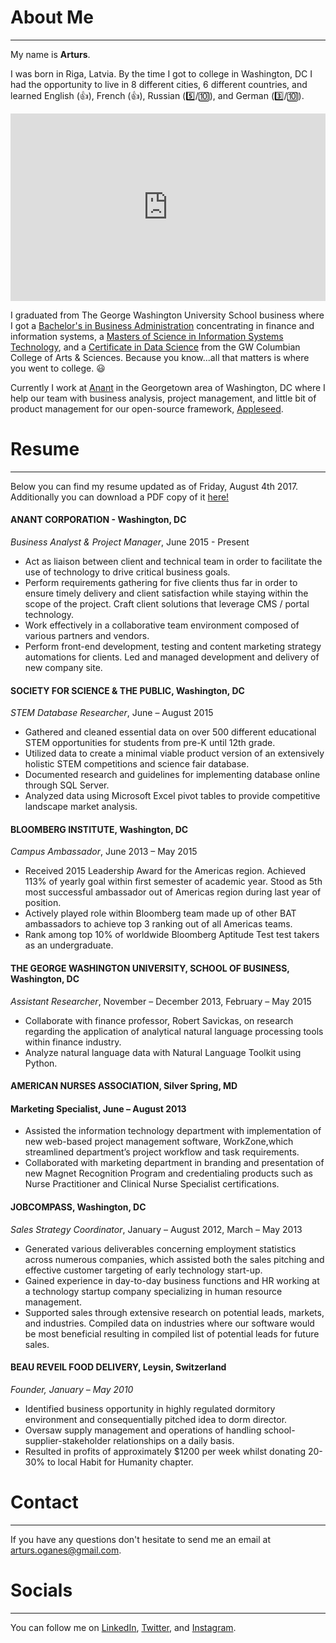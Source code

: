 # About Me
---
My name is **Arturs**.

I was born in Riga, Latvia. By the time I got to college in Washington, DC I had the opportunity to live in 8 different cities, 6 different countries, and learned English (:thumbsup:), French (:thumbsup:), Russian (:five:/:keycap_ten:), and German (:three:/:keycap_ten:).

<iframe width="100%" height="300" src="https://www.google.com/maps/embed?pb=!1m18!1m12!1m3!1d278360.92585341353!2d23.850081744067825!3d56.97116141078604!2m3!1f0!2f0!3f0!3m2!1i1024!2i768!4f13.1!3m3!1m2!1s0x46eecfb0e5073ded%3A0x400cfcd68f2fe30!2sRiga%2C+Latvia!5e0!3m2!1sen!2sus!4v1501877805075" frameborder="0" allowfullscreen  align="center"></iframe>

I graduated from The George Washington University School business where I got a [Bachelor's in Business Administration](https://business.gwu.edu/academics/programs/undergraduate/bba) concentrating in finance and information systems, a [Masters of Science in Information Systems Technology](https://business.gwu.edu/academics/programs/specialized-masters/msist), and a [Certificate in Data Science](https://datasci.columbian.gwu.edu/) from the GW Columbian College of Arts & Sciences. Because you know...all that matters is where you went to college. :smiley:

Currently I work at <a href="www.anant.us" target="_blank">Anant</a> in the Georgetown area of Washington, DC where I help our team with business analysis, project management, and little bit of product management for our open-source framework, <a href="https://github.com/Appleseed" target="_blank">Appleseed</a>.


# Resume
---
Below you can find my resume updated as of Friday, August 4th 2017. Additionally you can download a PDF copy of it <a href="Arturs.Oganesyan-Peel.CV.03.20.2017.pdf" target="_blank">here!</a>


#### ANANT CORPORATION - Washington, DC
*Business Analyst & Project Manager*, June 2015 - Present
- Act as liaison between client and technical team in order to facilitate the use of technology to drive critical business goals.
- Perform requirements gathering for five clients thus far in order to ensure timely delivery and client satisfaction while staying within the
scope of the project. Craft client solutions that leverage CMS / portal technology.
- Work effectively in a collaborative team environment composed of various partners and vendors.
- Perform front-end development, testing and content marketing strategy automations for clients. Led and managed development and delivery of new company site.

#### SOCIETY FOR SCIENCE & THE PUBLIC, Washington, DC 
*STEM Database Researcher*, June – August 2015
- Gathered and cleaned essential data on over 500 different educational STEM opportunities for students from pre-K until 12th grade.
- Utilized data to create a minimal viable product version of an extensively holistic STEM competitions and science fair database.
- Documented research and guidelines for implementing database online through SQL Server.
- Analyzed data using Microsoft Excel pivot tables to provide competitive landscape market analysis.

#### BLOOMBERG INSTITUTE, Washington, DC 
*Campus Ambassador*, June 2013 – May 2015
- Received 2015 Leadership Award for the Americas region. Achieved 113% of yearly goal within first semester of academic year. Stood
as 5th most successful ambassador out of Americas region during last year of position.
- Actively played role within Bloomberg team made up of other BAT ambassadors to achieve top 3 ranking out of all Americas teams.
- Rank among top 10% of worldwide Bloomberg Aptitude Test test takers as an undergraduate.

#### THE GEORGE WASHINGTON UNIVERSITY, SCHOOL OF BUSINESS, Washington, DC 
*Assistant Researcher*, November – December 2013, February – May 2015
- Collaborate with finance professor, Robert Savickas, on research regarding the application of analytical natural language processing tools within finance industry. 
- Analyze natural language data with Natural Language Toolkit using Python.

#### AMERICAN NURSES ASSOCIATION, Silver Spring, MD
#### Marketing Specialist, June – August 2013
- Assisted the information technology department with implementation of new web-based project management software, WorkZone,which streamlined department’s project workflow and task requirements.
- Collaborated with marketing department in branding and presentation of new Magnet Recognition Program and credentialing products such as Nurse Practitioner and Clinical Nurse Specialist certifications.

#### JOBCOMPASS, Washington, DC 
*Sales Strategy Coordinator*, January – August 2012, March – May 2013
- Generated various deliverables concerning employment statistics across numerous companies, which assisted both the sales pitching and effective customer targeting of early technology start-up.
- Gained experience in day-to-day business functions and HR working at a technology startup company specializing in human resource management.
- Supported sales through extensive research on potential leads, markets, and industries. Compiled data on industries where our software would be most beneficial resulting in compiled list of potential leads for future sales.

#### **BEAU REVEIL FOOD DELIVERY**, Leysin, Switzerland
*Founder, January – May 2010*
- Identified business opportunity in highly regulated dormitory environment and consequentially pitched idea to dorm director.
- Oversaw supply management and operations of handling school-supplier-stakeholder relationships on a daily basis.
 -  Resulted in profits of approximately $1200 per week whilst donating 20-30% to local Habit for Humanity chapter.

# Contact
---
If you have any questions don't hesitate to send me an email at [arturs.oganes@gmail.com](mailto:arturs.oganes@gmail.com).

# Socials
---
You can follow me on <a href="https://www.linkedin.com/in/arturso/?locale=en_US" target="_blank">LinkedIn</a>, <a href="https://twitter.com/_AOG" target="_blank">Twitter</a>, and <a href="https://www.instagram.com/le_roi_arturs/" target="_blank">Instagram</a>.

<!--[<img src="images/linkedin.svg" alt="LinkedIn" style="width: 20px;"/>]-->
